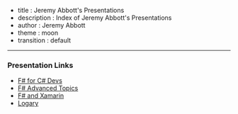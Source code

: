 - title : Jeremy Abbott's Presentations
- description : Index of Jeremy Abbott's Presentations
- author : Jeremy Abbott
- theme : moon
- transition : default

***

### Presentation Links

- [F# for C# Devs](/fsharp-for-csharp.html)
- [F# Advanced Topics](/fsharp-advanced-topics.html)
- [F# and Xamarin](/xamarin-fsharp.html)
- [Logary](/logary.html)
